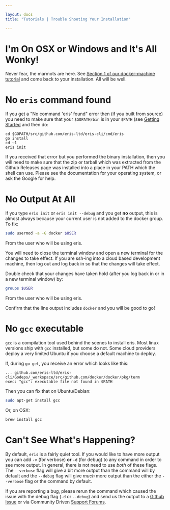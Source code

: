 ```yaml
---

layout: docs
title: "Tutorials | Trouble Shooting Your Installation"

---
```


# I'm On OSX or Windows and It's All Wonky!

Never fear, the marmots are here. See [Section 1 of our docker-machine tutorial](/tutorials/tool-specific/docker_machine/) and come back to your installation. All will be well.

# No `eris` command found

If you get a "No command 'eris' found" error then (if you built from source) you need to make sure that your `$GOPATH/bin` is in your `$PATH` (see [Getting Started](/tutorials/getting-started/) and then do:

```irc
cd $GOPATH/src/github.com/eris-ltd/eris-cli/cmd/eris
go install
cd ~1
eris init
```

If you received that error but you performed the binary installation, then you will need to make sure that the zip or tarball which was extracted from the Github Releases page was installed into a place in your PATH which the shell can use. Please see the documentation for your operating system, or ask the Google for help.

# No Output At All

If you type `eris init` or `eris init --debug` and you get **no** output, this is almost always because your current user is not added to the docker group. To fix:

```bash
sudo usermod -a -G docker $USER
```

From the user who will be using eris.

You will need to close the terminal window and open a new terminal for the changes to take effect. If you are ssh-ing into a cloud based development machine, then log out and log back in so that the changes will take effect.

Double check that your changes have taken hold (after you log back in or in a new terminal window) by:

```bash
groups $USER
```

From the user who will be using eris.

Confirm that the line output includes `docker` and you will be good to go!

# No `gcc` executable

`gcc` is a compilation tool used behind the scenes to install eris. Most linux versions ship with `gcc` installed, but some do not. Some cloud providers deploy a very limited Ubuntu if you choose a default machine to deploy.

If, during `go get`, you receive an error which looks like this:

```
... github.com/eris-ltd/eris-cli/Godeps/_workspace/src/github.com/docker/docker/pkg/term
exec: "gcc": executable file not found in $PATH
```

Then you can fix that on Ubuntu/Debian:

```bash
sudo apt-get install gcc
```

Or, on OSX:

```bash
brew install gcc
```

# Can't See What's Happening?

By default, `eris` is a fairly quiet tool. If you would like to have more output you can add `-v` (for verbose) **or** `-d` (for debug) to any command in order to see more output. In general, there is not need to use *both* of these flags. The `--verbose` flag will give a bit more output than the command will by default and the `--debug` flag will give *much* more output than the either the `--verbose` flag or the command by default.

If you are reporting a bug, please rerun the command which caused the issue with the debug flag (`-d` or `--debug`) and send us the output to a [Github Issue](https://github.com/eris-ltd/eris-cli/issues/new) or via Community Driven [Support Forums](https://support.erisindustries.com).

